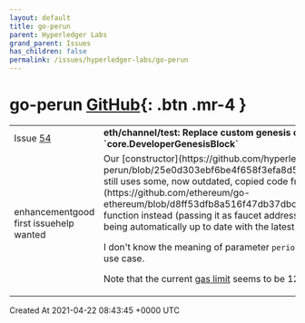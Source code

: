 ```yaml
---
layout: default
title: go-perun
parent: Hyperledger Labs
grand_parent: Issues
has_children: false
permalink: /issues/hyperledger-labs/go-perun
---
```


# go-perun <span class="fs-3 right-align">[GitHub](https://github.com/hyperledger-labs/go-perun){: .btn .mr-4 }</span>


<div>
    <table>
        <tr>
            <td>
                Issue <a href="https://github.com/hyperledger-labs/go-perun/issues/54" class=".btn">54</a>
            </td>
            <td>
                <b>
                    eth/channel/test: Replace custom genesis code in `SimulatedBackend` constructor with `core.DeveloperGenesisBlock`
                </b>
            </td>
        </tr>
        <tr>
            <td>
                <span class="chip">enhancement</span><span class="chip">good first issue</span><span class="chip">help wanted</span>
            </td>
            <td>
                Our [constructor](https://github.com/hyperledger-labs/go-perun/blob/25e0d303ebf6be4f658f3efa8d596512c0f49cff/backend/ethereum/channel/test/simulated.go#L47) still uses some, now outdated, copied code from [`core.DeveloperGenesisBlock`](https://github.com/ethereum/go-ethereum/blob/d8ff53dfb8a516f47db37dbc7fd7ad18a1e8a125/core/genesis.go#L399). We should use this function instead (passing it as faucet address the key that we generate at the top), avoiding code duplication and being automatically up to date with the latest pre-compiles.

I don't know the meaning of parameter `period`, that's up for research. Looks like it is relevant in our sim backend use case.

Note that the current [gas limit](https://etherscan.io/chart/gaslimit) seems to be 12.5 Mio (with a jump today to 14 Mio?).
            </td>
        </tr>
    </table>
    <div class="right-align">
        Created At 2021-04-22 08:43:45 +0000 UTC
    </div>
</div>

